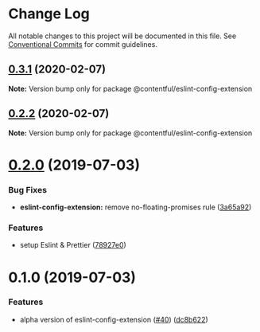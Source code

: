 # Change Log

All notable changes to this project will be documented in this file.
See [Conventional Commits](https://conventionalcommits.org) for commit guidelines.

## [0.3.1](https://github.com/contentful/create-contentful-extension/compare/@contentful/eslint-config-extension@0.2.2...@contentful/eslint-config-extension@0.3.1) (2020-02-07)

**Note:** Version bump only for package @contentful/eslint-config-extension





## [0.2.2](https://github.com/contentful/create-contentful-extension/compare/@contentful/eslint-config-extension@0.2.0...@contentful/eslint-config-extension@0.2.2) (2020-02-07)

**Note:** Version bump only for package @contentful/eslint-config-extension





# [0.2.0](https://github.com/contentful/create-contentful-extension/compare/@contentful/eslint-config-extension@0.1.0...@contentful/eslint-config-extension@0.2.0) (2019-07-03)


### Bug Fixes

* **eslint-config-extension:** remove no-floating-promises rule ([3a65a92](https://github.com/contentful/create-contentful-extension/commit/3a65a92))


### Features

* setup Eslint & Prettier ([78927e0](https://github.com/contentful/create-contentful-extension/commit/78927e0))





# 0.1.0 (2019-07-03)


### Features

* alpha version of eslint-config-extension ([#40](https://github.com/contentful/create-contentful-extension/issues/40)) ([dc8b622](https://github.com/contentful/create-contentful-extension/commit/dc8b622))
